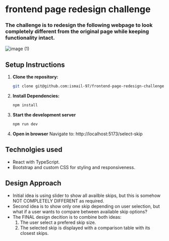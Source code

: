 # frontend page redesign challenge
### The challenge is to redesign the following webpage to look completely different from the original page while keeping functionality intact.

![image (1)](https://github.com/user-attachments/assets/ccde9813-d29e-4c36-917c-7253192f7365)


## Setup Instructions

1. **Clone the repository:**
 
   ```bash
   git clone git@github.com:ismail-97/frontend-page-redesign-challenge.git

2. **Install Dependencies:**

   ```bash
   npm install

3. **Start the development server**

   ```bash
   npm run dev

4. **Open in browser**
   Navigate to: http://localhost:5173/select-skip


## Technolgies used
- React with TypeScript.
- Bootstrap and custom CSS for styling and responsiveness.

## Design Approach

- Initial idea is using slider to show all availble skips, but this is somehow NOT COMPLETELY DIFFERENT as required.
- Second idea is to show only one skip depending on user selection, but what if a user wants to compare between available skip options?
- The FINAL design decition is to combine both ideas: 
  1. The user select a prefered skip size.
  2. The selected skip is displayed with a comparison table with its closest skips.

